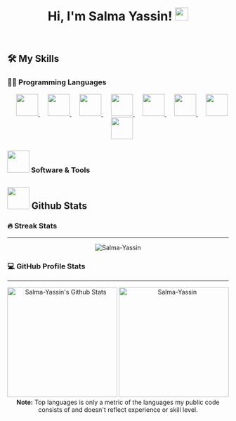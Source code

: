 
<h1 align="center">
Hi, I'm Salma Yassin!
  <img src="https://media.giphy.com/media/hvRJCLFzcasrR4ia7z/giphy.gif" width="30"></h1>
<br/>

## 🛠️ My Skills

### 👨‍💻 Programming Languages

<p align="center"> 
  &emsp; 
  <a href="https://www.cprogramming.com/" target="_blank"> 
    <img src="https://cdn.jsdelivr.net/npm/programming-languages-logos/src/c/c.png" height="50">
  </a> 
  &emsp;
  <a href="https://www.w3schools.com/cpp/" target="_blank"> 
    <img src="https://cdn.jsdelivr.net/npm/programming-languages-logos/src/cpp/cpp.png" height="50">
  </a> 
  &emsp;
  <a href="https://developer.mozilla.org/en-US/docs/Web/JavaScript" target="_blank"> 
     <img src="https://cdn.jsdelivr.net/npm/programming-languages-logos/src/javascript/javascript.png" height="50">
   </a>
  &emsp;
   <a href="https://www.python.org" target="_blank">
    <img src="https://cdn.jsdelivr.net/npm/programming-languages-logos/src/python/python.png" height="50">
  </a>
  &emsp; 
  <a href="https://www.w3.org/html/" target="_blank"> 
   <img src="https://cdn.jsdelivr.net/npm/programming-languages-logos/src/html/html.png" height="50">
  </a>   
  &emsp;
  <a href="https://www.w3schools.com/css/" target="_blank">
    <img src="https://cdn.jsdelivr.net/npm/programming-languages-logos/src/css/css.png" height="50">
  </a> 
  &emsp;
  <a href="https://www.python.org" target="_blank">
    <img src="https://cdn.jsdelivr.net/npm/programming-languages-logos/src/react/python.png" height="50">
  </a>
  &emsp;
  <a href="https://developer.mozilla.org/en-US/docs/Web/JavaScript" target="_blank"> 
     <img src="https://cdn.jsdelivr.net/npm/programming-languages-logos/src/python/python.png" height="50">
   </a>
</p>

 ### <picture> <img src = "https://github.com/7oSkaaa/7oSkaaa/blob/main/Images/Software_Tools.gif?raw=true" width = 50px>  </picture> Software & Tools
 
<!--<p align="center">
  &emsp;
    <a href="#"><img alt="Git" src="https://img.shields.io/badge/Git%20-%23F05033.svg?style=plastic&logo=git&logoColor=white"></a>
  &emsp;
    <a href="#"><img alt="GitHub" src="https://img.shields.io/badge/github-%23181717.svg?style=plastic&logo=github&logoColor=white"></a>
  &emsp;
    <a href="#"><img alt="Google Sheets" src="https://img.shields.io/badge/Google%20Sheets%20-%2334A853.svg?style=plastic&logo=google%20sheets&logoColor=white"></a>
  &emsp;
    <a href="#"><img alt="Mark Down" src="https://img.shields.io/badge/Markdown-000000?style=plastic&logo=markdown&logoColor=white"></a>
  &emsp;
    <a href="#"><img alt="Stack Overflow" src="https://img.shields.io/badge/-Stack%20Overflow-FE7A16?style=plastic&logo=stack-overflow&logoColor=white"></a>
  &emsp;
    <a href="#"><img alt="Geekf For Geeks" src="https://img.shields.io/badge/geeksforgeeks-%230F9D58.svg?style=plastic&logo=geeksforgeeks&logoColor=white"></a>
  &emsp;
    <a href="#"><img alt="JSON" img src="https://img.shields.io/badge/json-%23000000.svg?style=plastic&logo=json&logoColor=white"></a>
  &emsp;
    <a href="#"><img alt="OpenGL" src="https://img.shields.io/badge/opengl-%235586A4.svg?style=plastic&logo=opengl&logoColor=white"></a>
  &emsp;
    <a href="#"><img alt="Selenium" src="https://img.shields.io/badge/selenium-%2343B02A.svg?&style=plastic&logo=selenium&logoColor=white"></a>
    &emsp;
    <a href="#"><img src="https://img.shields.io/badge/latex-%23008080.svg?&style=plastic&logo=latex&logoColor=white" /></a>
    &emsp;
    <a href="#"><img src="https://img.shields.io/badge/django-%23092E20.svg?&style=plastic&logo=django&logoColor=white" /></a>
    &emsp;
    <a href="#"><img src="https://img.shields.io/badge/mysql-%234479A1.svg?&style=plastic&logo=mysql&logoColor=white"/></a>
</p>-->

## <picture> <img src = "https://github.com/7oSkaaa/7oSkaaa/blob/main/Images/Statistics.gif?raw=true" width = 50px>  </picture> Github Stats

<h3> 🔥 Streak Stats</h3>

----	

<p align="center"><img src="https://github-readme-streak-stats.herokuapp.com/?user=Salma-Yassin&theme=tokyonight_duo" alt="Salma-Yassin" /></p>

  
<summary><h3>💻 GitHub Profile Stats</h3></summary>

----
	
<p align="center">
    <a href="https://github.com/anuraghazra/github-readme-stats">
	    <img alt="Salma-Yassin's Github Stats" src="https://github-readme-stats.vercel.app/api?username=Salma-Yassin&show_icons=true&count_private=true&locale=en&theme=tokyonight&layout=compact" height="250px"/></a>
	  <img src="https://github-readme-stats.vercel.app/api/top-langs?username=Salma-Yassin&langs_count=10&show_icons=true&locale=en&theme=tokyonight" alt="Salma-Yassin" height="250px"/>
<br/>
<b>Note:</b> Top languages is only a metric of the languages my public code consists of and doesn't reflect experience or skill level.
  </p>
